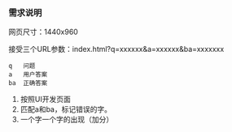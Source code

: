 
### 需求说明

网页尺寸：1440x960

接受三个URL参数：index.html?q=xxxxxx&a=xxxxxx&ba=xxxxxxx
```
q 	问题
a 	用户答案
ba	正确答案
```

1. 按照UI开发页面
1. 匹配a和ba，标记错误的字。
1. 一个字一个字的出现（加分）

